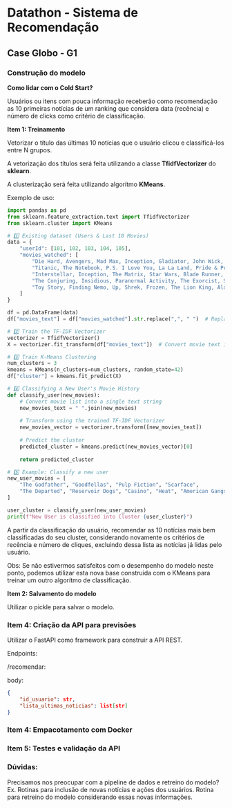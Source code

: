 # Datathon - Sistema de Recomendação
## Case Globo - G1


### Construção do modelo

**Como lidar com o Cold Start?** 

Usuários ou itens com pouca informação receberão como recomendação as 10 primeiras notícias de um ranking que considera data (recência) e número de clicks como critério de classificação.

**Item 1: Treinamento**

Vetorizar o título das últimas 10 notícias que o usuário clicou e classificá-los entre N grupos. 

A vetorização dos títulos será feita utilizando a classe **TfidfVectorizer** do **sklearn**.

A clusterização será feita utilizando algorítmo **KMeans**. 

Exemplo de uso:

```python
import pandas as pd
from sklearn.feature_extraction.text import TfidfVectorizer
from sklearn.cluster import KMeans

# 1️⃣ Existing dataset (Users & Last 10 Movies)
data = {
    "userId": [101, 102, 103, 104, 105],
    "movies_watched": [
        "Die Hard, Avengers, Mad Max, Inception, Gladiator, John Wick, Batman, Deadpool, Iron Man, Logan",
        "Titanic, The Notebook, P.S. I Love You, La La Land, Pride & Prejudice, Me Before You, A Walk to Remember, Romeo + Juliet, The Fault in Our Stars, Love Actually",
        "Interstellar, Inception, The Matrix, Star Wars, Blade Runner, Arrival, Gravity, The Martian, 2001: A Space Odyssey, Ad Astra",
        "The Conjuring, Insidious, Paranormal Activity, The Exorcist, Sinister, Hereditary, The Ring, It, Halloween, A Nightmare on Elm Street",
        "Toy Story, Finding Nemo, Up, Shrek, Frozen, The Lion King, Aladdin, Moana, Tangled, Beauty and the Beast"
    ]
}

df = pd.DataFrame(data)
df["movies_text"] = df["movies_watched"].str.replace(",", " ")  # Replace commas with spaces

# 2️⃣ Train the TF-IDF Vectorizer
vectorizer = TfidfVectorizer()
X = vectorizer.fit_transform(df["movies_text"])  # Convert movie text into numerical features

# 3️⃣ Train K-Means Clustering
num_clusters = 3
kmeans = KMeans(n_clusters=num_clusters, random_state=42)
df["cluster"] = kmeans.fit_predict(X)

# 4️⃣ Classifying a New User's Movie History
def classify_user(new_movies):
    # Convert movie list into a single text string
    new_movies_text = " ".join(new_movies)
    
    # Transform using the trained TF-IDF Vectorizer
    new_movies_vector = vectorizer.transform([new_movies_text])
    
    # Predict the cluster
    predicted_cluster = kmeans.predict(new_movies_vector)[0]
    
    return predicted_cluster

# 5️⃣ Example: Classify a new user
new_user_movies = [
    "The Godfather", "Goodfellas", "Pulp Fiction", "Scarface", 
    "The Departed", "Reservoir Dogs", "Casino", "Heat", "American Gangster", "The Irishman"
]

user_cluster = classify_user(new_user_movies)
print(f"New User is classified into Cluster {user_cluster}")
```

A partir da classificação do usuário, recomendar as 10 notícias mais bem classificadas do seu cluster, considerando novamente os critérios de recência e número de cliques, excluindo dessa lista as notícias já lidas pelo usuário.

Obs: Se não estivermos satisfeitos com o desempenho do modelo neste ponto, podemos utilizar esta nova base construida com o KMeans para treinar um outro algorítmo de classificação.

**Item 2: Salvamento do modelo**

Utilizar o pickle para salvar o modelo.

### Item 4: Criação da API para previsões

Utilizar o FastAPI como framework para construir a API REST.

Endpoints:

/recomendar:

body:
```json
{
    "id_usuario": str,
    "lista_ultimas_noticias": list[str]
}
```

### Item 4: Empacotamento com Docker

### Item 5: Testes e validação da API

### Dúvidas:

Precisamos nos preocupar com a pipeline de dados e retreino do modelo? Ex. Rotinas para inclusão de novas notícias e ações dos usuários. Rotina para retreino do modelo considerando essas novas informações.

